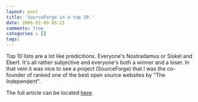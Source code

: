 ```yaml
---
layout: post
title: 'SourceForge in a top 10.'
date: 2006-01-09 05:21
comments: true
categories : []
tags:
---
```

Top 10 lists are a lot like predicitions. Everyone's Nostradamus or Siskel and Ebert. It's all rather subjective and everyone's both a winner and a loser. In that vein it was nice to see a project (SourceForge) that I was the co-founder of ranked one of the best open source websites by "The Independent".

The full article can be located <a href="http://news.independent.co.uk/media/article337369.ece">here</a>.



